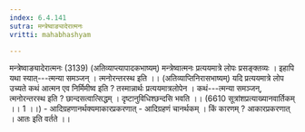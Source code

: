 ```yaml
---
index: 6.4.141
sutra: मन्त्रेष्वाङ्यादेरात्मनः
vritti: mahabhashyam

---
```

 मन्त्रेष्वाङ्यादेरात्मनः (3139) (अतिव्याप्त्यापादकभाष्यम्) मन्त्रेष्वात्मनः प्रत्ययमात्रे लोपः प्रसङ्क्तव्यः । इहापि यथा स्यात्---त्मन्या समञ्जन् । त्मनोरन्तरस्थ इति ।। (अतिव्याप्तिनिरासभाष्यम्) यदि प्रत्ययमात्रे लोप उच्यते कथं आत्मन एव निर्मिमीष्व इति ? तस्मान्नार्थः प्रत्ययमात्रलोपेन । कथं---त्मन्या समञ्जन्, त्मनोरन्तरस्थ इति ? छान्दसत्वात्सिद्धम् । दृष्टानुविधिश्छन्दसि भवति ।। (6610 सूत्रांशप्रत्याख्यानवार्तिकम् ।। 1 ।।) - आदिग्रहणानर्थक्यमाकारप्रकरणात् - आदिग्रहणं चानर्थकम् । किं कारणम् ? आकारप्रकरणात् । आतः इति वर्तते ।। 